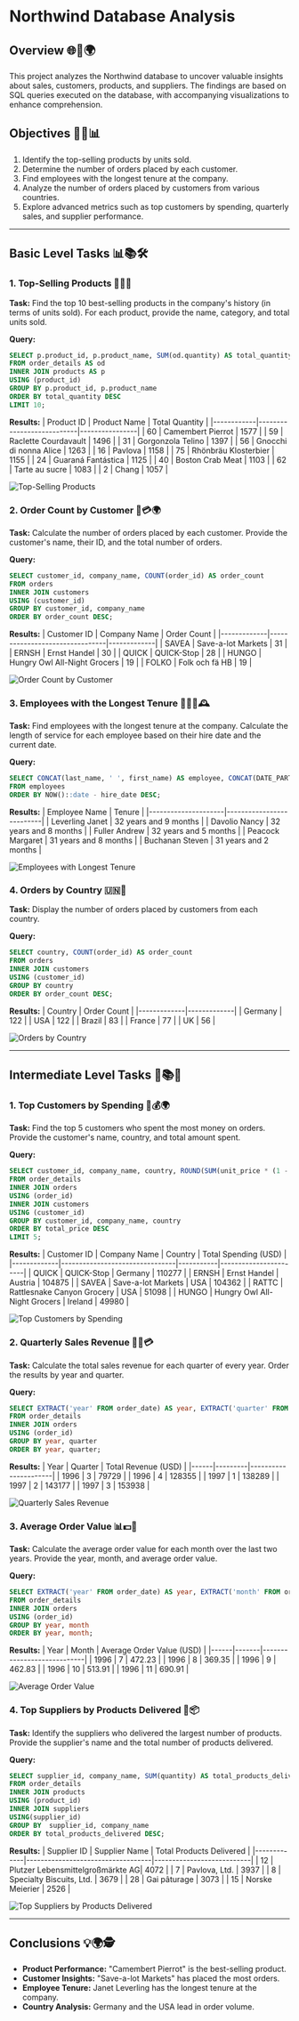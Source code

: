 # Northwind Database Analysis

## Overview 🌐🎨🌍
This project analyzes the Northwind database to uncover valuable insights about sales, customers, products, and suppliers. The findings are based on SQL queries executed on the database, with accompanying visualizations to enhance comprehension.

## Objectives 🔄🏢📊
1. Identify the top-selling products by units sold.
2. Determine the number of orders placed by each customer.
3. Find employees with the longest tenure at the company.
4. Analyze the number of orders placed by customers from various countries.
5. Explore advanced metrics such as top customers by spending, quarterly sales, and supplier performance.

---

## Basic Level Tasks 📊📚🛠

### 1. Top-Selling Products 🍎💸🛒
**Task:**
Find the top 10 best-selling products in the company's history (in terms of units sold). For each product, provide the name, category, and total units sold.

**Query:**
```sql
SELECT p.product_id, p.product_name, SUM(od.quantity) AS total_quantity
FROM order_details AS od
INNER JOIN products AS p
USING (product_id)
GROUP BY p.product_id, p.product_name
ORDER BY total_quantity DESC
LIMIT 10;
```

**Results:**
| Product ID | Product Name              | Total Quantity |
|------------|---------------------------|----------------|
| 60         | Camembert Pierrot         | 1577           |
| 59         | Raclette Courdavault      | 1496           |
| 31         | Gorgonzola Telino         | 1397           |
| 56         | Gnocchi di nonna Alice    | 1263           |
| 16         | Pavlova                   | 1158           |
| 75         | Rhönbräu Klosterbier      | 1155           |
| 24         | Guaraná Fantástica        | 1125           |
| 40         | Boston Crab Meat          | 1103           |
| 62         | Tarte au sucre            | 1083           |
| 2          | Chang                     | 1057           |

![Top-Selling Products](top_selling_products.png)

### 2. Order Count by Customer 📑💳🌍
**Task:**
Calculate the number of orders placed by each customer. Provide the customer's name, their ID, and the total number of orders.

**Query:**
```sql
SELECT customer_id, company_name, COUNT(order_id) AS order_count
FROM orders
INNER JOIN customers
USING (customer_id)
GROUP BY customer_id, company_name
ORDER BY order_count DESC;
```

**Results:**
| Customer ID | Company Name                   | Order Count |
|-------------|--------------------------------|-------------|
| SAVEA       | Save-a-lot Markets            | 31          |
| ERNSH       | Ernst Handel                  | 30          |
| QUICK       | QUICK-Stop                    | 28          |
| HUNGO       | Hungry Owl All-Night Grocers  | 19          |
| FOLKO       | Folk och fä HB                | 19          |

![Order Count by Customer](order_count_by_customer.png)

### 3. Employees with the Longest Tenure 👷🏻‍♂️🕰
**Task:**
Find employees with the longest tenure at the company. Calculate the length of service for each employee based on their hire date and the current date.

**Query:**
```sql
SELECT CONCAT(last_name, ' ', first_name) AS employee, CONCAT(DATE_PART('year', AGE(NOW(), hire_date)), ' years and ', DATE_PART('month', AGE(NOW(), hire_date)), ' months') AS tenure
FROM employees
ORDER BY NOW()::date - hire_date DESC;
```

**Results:**
| Employee Name       | Tenure                   |
|---------------------|--------------------------|
| Leverling Janet     | 32 years and 9 months    |
| Davolio Nancy       | 32 years and 8 months    |
| Fuller Andrew       | 32 years and 5 months    |
| Peacock Margaret    | 31 years and 8 months    |
| Buchanan Steven     | 31 years and 2 months    |

![Employees with Longest Tenure](employees_longest_tenure.png)

### 4. Orders by Country 🇺🇳📑
**Task:**
Display the number of orders placed by customers from each country.

**Query:**
```sql
SELECT country, COUNT(order_id) AS order_count
FROM orders
INNER JOIN customers
USING (customer_id)
GROUP BY country
ORDER BY order_count DESC;
```

**Results:**
| Country     | Order Count |
|-------------|-------------|
| Germany     | 122         |
| USA         | 122         |
| Brazil      | 83          |
| France      | 77          |
| UK          | 56          |

![Orders by Country](orders_by_country.png)

---

## Intermediate Level Tasks 🔧📚🌟

### 1. Top Customers by Spending 💸💰🌍
**Task:**
Find the top 5 customers who spent the most money on orders. Provide the customer's name, country, and total amount spent.

**Query:**
```sql
SELECT customer_id, company_name, country, ROUND(SUM(unit_price * (1 - discount) * quantity)) AS total_price
FROM order_details
INNER JOIN orders
USING (order_id)
INNER JOIN customers
USING (customer_id)
GROUP BY customer_id, company_name, country
ORDER BY total_price DESC
LIMIT 5;
```

**Results:**
| Customer ID | Company Name                   | Country   | Total Spending (USD) |
|-------------|--------------------------------|-----------|-----------------------|
| QUICK       | QUICK-Stop                    | Germany   | 110277               |
| ERNSH       | Ernst Handel                  | Austria   | 104875               |
| SAVEA       | Save-a-lot Markets            | USA       | 104362               |
| RATTC       | Rattlesnake Canyon Grocery    | USA       | 51098                |
| HUNGO       | Hungry Owl All-Night Grocers  | Ireland   | 49980                |

![Top Customers by Spending](top_customers_spending.png)

### 2. Quarterly Sales Revenue 🔄🎨💳
**Task:**
Calculate the total sales revenue for each quarter of every year. Order the results by year and quarter.

**Query:**
```sql
SELECT EXTRACT('year' FROM order_date) AS year, EXTRACT('quarter' FROM order_date) AS quarter, ROUND(SUM(unit_price * (1 - discount) * quantity)) AS total_price
FROM order_details
INNER JOIN orders
USING (order_id)
GROUP BY year, quarter
ORDER BY year, quarter;
```

**Results:**
| Year | Quarter | Total Revenue (USD) |
|------|---------|----------------------|
| 1996 | 3       | 79729               |
| 1996 | 4       | 128355              |
| 1997 | 1       | 138289              |
| 1997 | 2       | 143177              |
| 1997 | 3       | 153938              |

![Quarterly Sales Revenue](quarterly_sales_revenue.png)

### 3. Average Order Value 📊💵📆
**Task:**
Calculate the average order value for each month over the last two years. Provide the year, month, and average order value.

**Query:**
```sql
SELECT EXTRACT('year' FROM order_date) AS year, EXTRACT('month' FROM order_date) AS month, AVG(unit_price * (1 - discount) * quantity) AS avg_price
FROM order_details
INNER JOIN orders
USING (order_id)
GROUP BY year, month
ORDER BY year, month;
```

**Results:**
| Year | Month | Average Order Value (USD) |
|------|-------|----------------------------|
| 1996 | 7     | 472.23                    |
| 1996 | 8     | 369.35                    |
| 1996 | 9     | 462.83                    |
| 1996 | 10    | 513.91                    |
| 1996 | 11    | 690.91                    |

![Average Order Value](average_order_value.png)

### 4. Top Suppliers by Products Delivered 🚛📦
**Task:**
Identify the suppliers who delivered the largest number of products. Provide the supplier's name and the total number of products delivered.

**Query:**
```sql
SELECT supplier_id, company_name, SUM(quantity) AS total_products_delivered
FROM order_details
INNER JOIN products
USING (product_id)
INNER JOIN suppliers
USING(supplier_id)
GROUP BY  supplier_id, company_name
ORDER BY total_products_delivered DESC;
```

**Results:**
| Supplier ID | Supplier Name                     | Total Products Delivered |
|-------------|-----------------------------------|---------------------------|
| 12          | Plutzer Lebensmittelgroßmärkte AG| 4072                      |
| 7           | Pavlova, Ltd.                    | 3937                      |
| 8           | Specialty Biscuits, Ltd.         | 3679                      |
| 28          | Gai pâturage                     | 3073                      |
| 15          | Norske Meierier                  | 2526                      |

![Top Suppliers by Products Delivered](top_suppliers_products.png)

---

## Conclusions 💡🌍🕵️
- **Product Performance:** "Camembert Pierrot" is the best-selling product.
- **Customer Insights:** "Save-a-lot Markets" has placed the most orders.
- **Employee Tenure:** Janet Leverling has the longest tenure at the company.
- **Country Analysis:** Germany and the USA lead in order volume.

